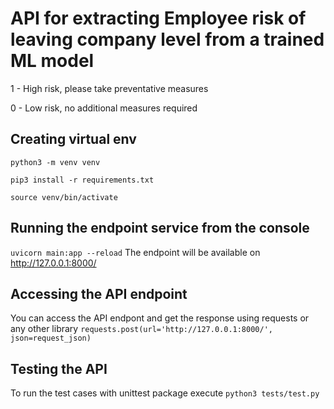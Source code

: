 # API for extracting Employee risk of leaving company level from a trained ML model

1 - High risk, please take preventative measures

0 - Low risk, no additional measures required

## Creating virtual env

`python3 -m venv venv`

`pip3 install -r requirements.txt`

`source venv/bin/activate`

## Running the endpoint service from the console

`uvicorn main:app --reload`
The endpoint will be available on http://127.0.0.1:8000/

## Accessing the API endpoint

You can access the API endpont and get the response using requests or any other library
`requests.post(url='http://127.0.0.1:8000/', json=request_json)`

## Testing the API

To run the test cases with unittest package execute
`python3 tests/test.py`